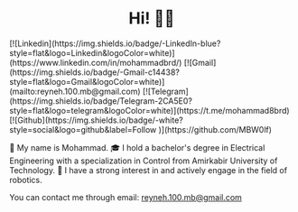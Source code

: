 <h1 align="center">Hi! 👋🏻</h1>
[![Linkedin](https://img.shields.io/badge/-LinkedIn-blue?style=flat&logo=Linkedin&logoColor=white)](https://www.linkedin.com/in/mohammadbrd/)
[![Gmail](https://img.shields.io/badge/-Gmail-c14438?style=flat&logo=Gmail&logoColor=white)](mailto:reyneh.100.mb@gmail.com)
[![Telegram](https://img.shields.io/badge/Telegram-2CA5E0?style=flat&logo=telegram&logoColor=white)](https://t.me/mohammad8brd)
[![Github](https://img.shields.io/badge/-white?style=social&logo=github&label=Follow
)](https://github.com/MBW0lf)

🤠 My name is Mohammad.
🎓 I hold a bachelor's degree in Electrical Engineering with a specialization in Control from Amirkabir University of Technology.
🤖 I have a strong interest in and actively engage in the field of robotics.

You can contact me through email: reyneh.100.mb@gmail.com